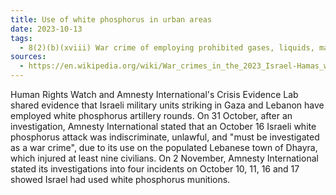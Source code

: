 ```yaml
---
title: Use of white phosphorus in urban areas 
date: 2023-10-13
tags:
  - 8(2)(b)(xviii) War crime of employing prohibited gases, liquids, materials or devices
sources:
  - https://en.wikipedia.org/wiki/War_crimes_in_the_2023_Israel-Hamas_war
---
```

Human Rights Watch and Amnesty International's Crisis Evidence Lab shared evidence that Israeli military units striking in Gaza and Lebanon have employed white phosphorus artillery rounds. On 31 October, after an investigation, Amnesty International stated that an October 16 Israeli white phosphorus attack was indiscriminate, unlawful, and "must be investigated as a war crime", due to its use on the populated Lebanese town of Dhayra, which injured at least nine civilians. On 2 November, Amnesty International stated its investigations into four incidents on October 10, 11, 16 and 17 showed Israel had used white phosphorus munitions.